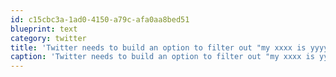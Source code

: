 ```yaml
---
id: c15cbc3a-1ad0-4150-a79c-afa0aa8bed51
blueprint: text
category: twitter
title: 'Twitter needs to build an option to filter out "my xxxx is yyyy.  Find out your xxxx here" tweets'
caption: 'Twitter needs to build an option to filter out "my xxxx is yyyy.  Find out your xxxx here" tweets'
---
```

